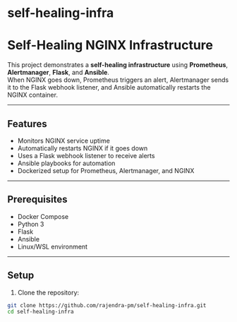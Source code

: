 # self-healing-infra
# Self-Healing NGINX Infrastructure

This project demonstrates a **self-healing infrastructure** using **Prometheus**, **Alertmanager**, **Flask**, and **Ansible**.  
When NGINX goes down, Prometheus triggers an alert, Alertmanager sends it to the Flask webhook listener, and Ansible automatically restarts the NGINX container.

---

## Features

- Monitors NGINX service uptime
- Automatically restarts NGINX if it goes down
- Uses a Flask webhook listener to receive alerts
- Ansible playbooks for automation
- Dockerized setup for Prometheus, Alertmanager, and NGINX

---

## Prerequisites

- Docker Compose
- Python 3
- Flask
- Ansible
- Linux/WSL environment

---

## Setup

1. Clone the repository:

```bash
git clone https://github.com/rajendra-pm/self-healing-infra.git
cd self-healing-infra
